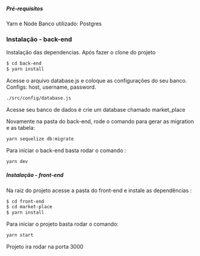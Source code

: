 
##### Pré-requisitos
Yarn e Node
Banco utilizado: Postgres
### Instalação - back-end

Instalação das dependencias.
Após fazer o clone do projeto
```sh
$ cd back-end
$ yarn install 
```

Acesse o arquivo database.js e coloque as configurações do seu banco.
Configs: host, username, password.

```sh
./src/config/database.js
```

Acesse seu banco de dados é crie um database chamado market_place

Novamente na pasta do back-end, rode o comando para gerar as migration e as tabela:
```sh
yarn sequelize db:migrate
```
Para iniciar o back-end basta rodar o comando :

```sh
yarn dev
```
##### Instalação - front-end

Na raiz do projeto acesse a pasta do front-end e instale as dependências :

```sh
$ cd front-end
$ cd market-place
$ yarn install 
```

Para iniciar o projeto basta rodar o comando:

```sh
yarn start
```

Projeto ira rodar na porta 3000